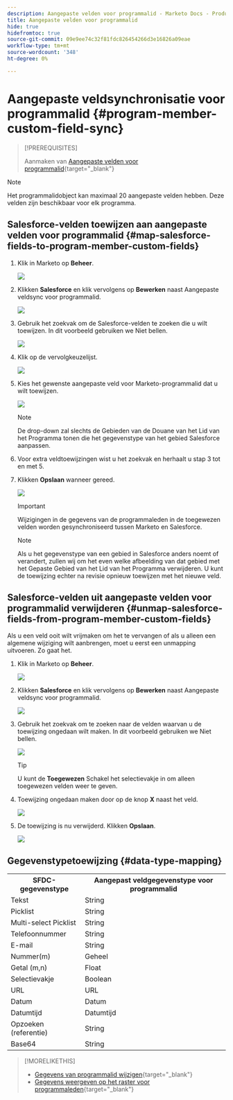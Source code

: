 ```yaml
---
description: Aangepaste velden voor programmalid - Marketo Docs - Productdocumentatie
title: Aangepaste velden voor programmalid
hide: true
hidefromtoc: true
source-git-commit: 09e9ee74c32f81fdc826454266d3e16826a09eae
workflow-type: tm+mt
source-wordcount: '348'
ht-degree: 0%

---
```


# Aangepaste veldsynchronisatie voor programmalid {#program-member-custom-field-sync}

>[!PREREQUISITES]
>
>Aanmaken van [Aangepaste velden voor programmalid](/help/marketo/product-docs/core-marketo-concepts/programs/working-with-programs/program-member-custom-fields.md){target=&quot;_blank&quot;}

>[!NOTE]
>
>Het programmalidobject kan maximaal 20 aangepaste velden hebben. Deze velden zijn beschikbaar voor elk programma.

## Salesforce-velden toewijzen aan aangepaste velden voor programmalid {#map-salesforce-fields-to-program-member-custom-fields}

1. Klik in Marketo op **Beheer**.

   ![](assets/program-member-custom-field-sync-1.png)

1. Klikken **Salesforce** en klik vervolgens op **Bewerken** naast Aangepaste veldsync voor programmalid.

   ![](assets/program-member-custom-field-sync-2.png)

1. Gebruik het zoekvak om de Salesforce-velden te zoeken die u wilt toewijzen. In dit voorbeeld gebruiken we Niet bellen.

   ![](assets/program-member-custom-field-sync-3.png)

1. Klik op de vervolgkeuzelijst.

   ![](assets/program-member-custom-field-sync-4.png)

1. Kies het gewenste aangepaste veld voor Marketo-programmalid dat u wilt toewijzen.

   ![](assets/program-member-custom-field-sync-5.png)

   >[!NOTE]
   >
   >De drop-down zal slechts de Gebieden van de Douane van het Lid van het Programma tonen die het gegevenstype van het gebied Salesforce aanpassen.

1. Voor extra veldtoewijzingen wist u het zoekvak en herhaalt u stap 3 tot en met 5.

1. Klikken **Opslaan** wanneer gereed.

   ![](assets/program-member-custom-field-sync-6.png)

   >[!IMPORTANT]
   >
   >Wijzigingen in de gegevens van de programmaleden in de toegewezen velden worden gesynchroniseerd tussen Marketo en Salesforce.

   >[!NOTE]
   >
   >Als u het gegevenstype van een gebied in Salesforce anders noemt of verandert, zullen wij om het even welke afbeelding van dat gebied met het Gepaste Gebied van het Lid van het Programma verwijderen. U kunt de toewijzing echter na revisie opnieuw toewijzen met het nieuwe veld.

## Salesforce-velden uit aangepaste velden voor programmalid verwijderen {#unmap-salesforce-fields-from-program-member-custom-fields}

Als u een veld ooit wilt vrijmaken om het te vervangen of als u alleen een algemene wijziging wilt aanbrengen, moet u eerst een unmapping uitvoeren. Zo gaat het.

1. Klik in Marketo op **Beheer**.

   ![](assets/program-member-custom-field-sync-7.png)

1. Klikken **Salesforce** en klik vervolgens op **Bewerken** naast Aangepaste veldsync voor programmalid.

   ![](assets/program-member-custom-field-sync-8.png)

1. Gebruik het zoekvak om te zoeken naar de velden waarvan u de toewijzing ongedaan wilt maken. In dit voorbeeld gebruiken we Niet bellen.

   ![](assets/program-member-custom-field-sync-9.png)

   >[!TIP]
   >
   >U kunt de **Toegewezen** Schakel het selectievakje in om alleen toegewezen velden weer te geven.

1. Toewijzing ongedaan maken door op de knop **X** naast het veld.

   ![](assets/program-member-custom-field-sync-10.png)

1. De toewijzing is nu verwijderd. Klikken **Opslaan**.

   ![](assets/program-member-custom-field-sync-11.png)

## Gegevenstypetoewijzing {#data-type-mapping}

<table>
  <colgroup>
    <col/>
    <col/>
  </colgroup>
  <tbody>
    <tr>
      <th>SFDC-gegevenstype</th>
      <th>Aangepast veldgegevenstype voor programmalid</th>
    </tr>
    <tr>
      <td>Tekst</td>
      <td>String</td>
    </tr>
    <tr>
      <td>Picklist</td>
      <td>String</td>
    </tr>
    <tr>
      <td>Multi-select Picklist</td>
      <td>String</td>
    </tr>
    <tr>
      <td>Telefoonnummer</td>
      <td>String</td>
    </tr>
    <tr>
      <td>E-mail</td>
      <td>String</td>
    </tr>
    <tr>
      <td>Nummer(m)</td>
      <td>Geheel</td>
    </tr>
    <tr>
      <td>Getal (m,n)</td>
      <td>Float</td>
    </tr>
    <tr>
      <td>Selectievakje</td>
      <td>Boolean</td>
    </tr>
    <tr>
      <td>URL</td>
      <td>URL</td>
    </tr>
    <tr>
      <td>Datum</td>
      <td>Datum</td>
    </tr>
    <tr>
      <td>Datumtijd</td>
      <td>Datumtijd</td>
    </tr>
    <tr>
      <td>Opzoeken (referentie)</td>
      <td>String</td>
    </tr>
    <tr>
      <td>Base64</td>
      <td>String</td>
    </tr>
  </tbody>
</table>

>[!MORELIKETHIS]
>
>* [Gegevens van programmalid wijzigen](/help/marketo/product-docs/core-marketo-concepts/smart-campaigns/program-flow-actions/change-program-member-data.md){target=&quot;_blank&quot;}
>* [Gegevens weergeven op het raster voor programmaleden](/help/marketo/product-docs/core-marketo-concepts/programs/working-with-programs/manage-and-view-members.md){target=&quot;_blank&quot;}

